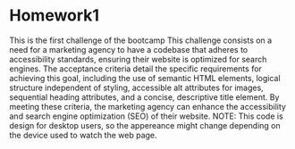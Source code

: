 # Homework1
This is the first challenge of the bootcamp
This challenge consists on a need for a marketing agency to have a codebase that adheres to accessibility standards, ensuring their website is optimized for search engines. The acceptance criteria detail the specific requirements for achieving this goal, including the use of semantic HTML elements, logical structure independent of styling, accessible alt attributes for images, sequential heading attributes, and a concise, descriptive title element. By meeting these criteria, the marketing agency can enhance the accessibility and search engine optimization (SEO) of their website.
NOTE: This code is design for desktop users, so the appereance might change depending on the device used to watch the web page.